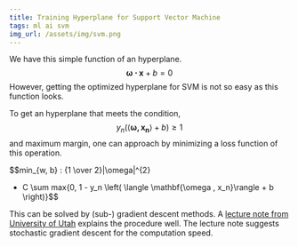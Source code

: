 ```yaml
---
title: Training Hyperplane for Support Vector Machine
tags: ml ai svm
img_url: /assets/img/svm.png
---
```


We have this simple function of an hyperplane.
$$\mathbf{\omega \cdot x} + b = 0$$
However, getting the optimized hyperplane for SVM
is not so easy as this function looks.

To get an hyperplane that meets the condition,
$$y_n \left( \langle \mathbf{\omega , x_n}\rangle  + b \right) \geq 1 $$
and maximum margin, one can approach by minimizing a loss function of this
operation.

$$min_{w, b} \: {1 \over 2}\|\omega\|^{2} 
+ C \sum max\{0, 1 - y_n \left( \langle \mathbf{\omega , x_n}\rangle  + b \right)\}$$

This can be solved by (sub-) gradient descent methods. A [lecture note from
University of Utah](https://svivek.com/teaching/lectures/slides/svm/svm-sgd.pdf)
explains the procedure well. The lecture note suggests stochastic 
gradient descent for the computation speed.
